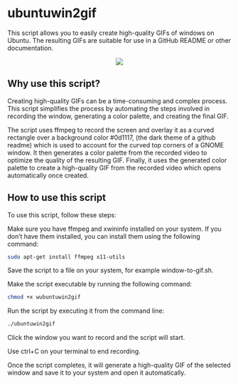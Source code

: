 # ubuntuwin2gif

This script allows you to easily create high-quality GIFs of windows on Ubuntu. The resulting GIFs are suitable for use in a GitHub README or other documentation.

<p align="center">
  <img src="https://github.com/RichKMLS/recordwin/assets/105183376/f02c5a5e-b811-4d9e-9a9f-c2884232a0b1"/>
  <br>
</p>

## Why use this script?
Creating high-quality GIFs can be a time-consuming and complex process. This script simplifies the process by automating the steps involved in recording the window, generating a color palette, and creating the final GIF.

The script uses ffmpeg to record the screen and overlay it as a curved rectangle over a background color #0d1117, (the dark theme of a github readme) which is used to account for the curved top corners of a GNOME window. It then generates a color palette from the recorded video to optimize the quality of the resulting GIF. Finally, it uses the generated color palette to create a high-quality GIF from the recorded video which opens automatically once created.

## How to use this script
To use this script, follow these steps:

Make sure you have ffmpeg and xwininfo installed on your system. If you don’t have them installed, you can install them using the following command:
```bash
sudo apt-get install ffmpeg x11-utils
```
Save the script to a file on your system, for example window-to-gif.sh.

Make the script executable by running the following command:
```bash
chmod +x wubuntuwin2gif
```
Run the script by executing it from the command line:
```bash
./ubuntuwin2gif
```
Click the window you want to record and the script will start. 

Use ctrl+C on your terminal to end recording.

Once the script completes, it will generate a high-quality GIF of the selected window and save it to your system and open it automatically.
